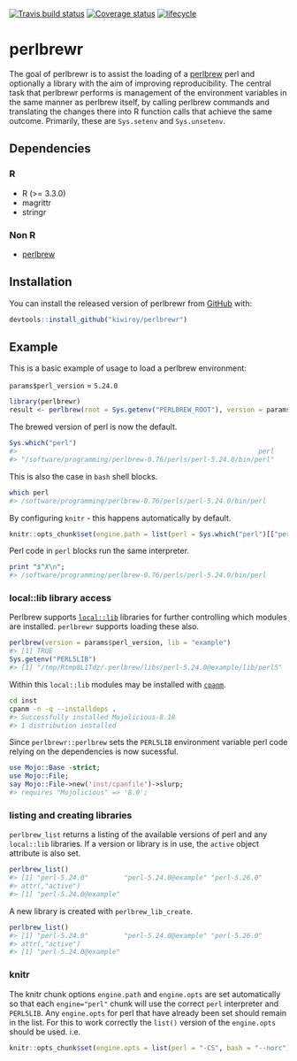
[![Travis build status](https://travis-ci.org/kiwiroy/perlbrewr.svg?branch=master)](https://travis-ci.org/kiwiroy/perlbrewr) [![Coverage status](https://coveralls.io/repos/github/kiwiroy/perlbrewr/badge.svg)](https://coveralls.io/r/kiwiroy/perlbrewr?branch=master) [![lifecycle](https://img.shields.io/badge/lifecycle-experimental-orange.svg)](https://www.tidyverse.org/lifecycle/#experimental)

<!-- README.md is generated from README.Rmd. Please edit that file -->
<!--   home: !r Sys.getenv("PERLBREW_HOME") -->
perlbrewr
=========

The goal of perlbrewr is to assist the loading of a [perlbrew](https://perlbrew.pl) perl and optionally a library with the aim of improving reproducibility. The central task that perlbrewr performs is management of the environment variables in the same manner as perlbrew itself, by calling perlbrew commands and translating the changes there into R function calls that achieve the same outcome. Primarily, these are `Sys.setenv` and `Sys.unsetenv`.

Dependencies
------------

### R

-   R (&gt;= 3.3.0)
-   magrittr
-   stringr

### Non R

-   [perlbrew](https://perlbrew.pl)

Installation
------------

You can install the released version of perlbrewr from [GitHub](https://github.com/kiwiroy/perlbrewr) with:

``` r
devtools::install_github("kiwiroy/perlbrewr")
```

Example
-------

This is a basic example of usage to load a perlbrew environment:

`params$perl_version` = `5.24.0`

``` r
library(perlbrewr)
result <- perlbrew(root = Sys.getenv("PERLBREW_ROOT"), version = params$perl_version)
```

The brewed version of perl is now the default.

``` r
Sys.which("perl")
#>                                                             perl 
#> "/software/programming/perlbrew-0.76/perls/perl-5.24.0/bin/perl"
```

This is also the case in `bash` shell blocks.

``` bash
which perl
#> /software/programming/perlbrew-0.76/perls/perl-5.24.0/bin/perl
```

By configuring `knitr` - this happens automatically by default.

``` r
knitr::opts_chunk$set(engine.path = list(perl = Sys.which("perl")[["perl"]]))
```

Perl code in `perl` blocks run the same interpreter.

``` perl
print "$^X\n";
#> /software/programming/perlbrew-0.76/perls/perl-5.24.0/bin/perl
```

### local::lib library access

Perlbrew supports [`local::lib`](https://metacpan.org/pod/local::lib) libraries for further controlling which modules are installed. `perlbrewr` supports loading these also.

``` r
perlbrew(version = params$perl_version, lib = "example")
#> [1] TRUE
Sys.getenv("PERL5LIB")
#> [1] "/tmp/Rtmp8L1Tdz/.perlbrew/libs/perl-5.24.0@example/lib/perl5"
```

Within this `local::lib` modules may be installed with [`cpanm`](https://metacpan.org/pod/App::cpanminus).

``` bash
cd inst
cpanm -n -q --installdeps .
#> Successfully installed Mojolicious-8.18
#> 1 distribution installed
```

Since `perlbrewr::perlbrew` sets the `PERL5LIB` environment variable perl code relying on the dependencies is now sucessful.

``` perl
use Mojo::Base -strict;
use Mojo::File;
say Mojo::File->new('inst/cpanfile')->slurp;
#> requires "Mojolicious" => '8.0';
```

### listing and creating libraries

`perlbrew_list` returns a listing of the available versions of perl and any `local::lib` libraries. If a version or library is in use, the `active` object attribute is also set.

``` r
perlbrew_list()
#> [1] "perl-5.24.0"         "perl-5.24.0@example" "perl-5.26.0"        
#> attr(,"active")
#> [1] "perl-5.24.0@example"
```

A new library is created with `perlbrew_lib_create`.

``` r
perlbrew_list()
#> [1] "perl-5.24.0"         "perl-5.24.0@example" "perl-5.26.0"        
#> attr(,"active")
#> [1] "perl-5.24.0@example"
```

### knitr

The knitr chunk options `engine.path` and `engine.opts` are set automatically so that each `engine="perl"` chunk will use the correct `perl` interpreter and `PERL5LIB`. Any `engine.opts` for perl that have already been set should remain in the list. For this to work correctly the `list()` version of the `engine.opts` should be used. i.e.

``` r
knitr::opts_chunk$set(engine.opts = list(perl = "-CS", bash = "--norc"))
```
